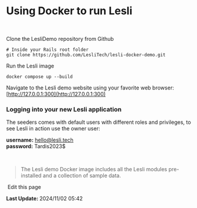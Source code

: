 # Using Docker to run Lesli

<br />

Clone the LesliDemo repository from Github

```shell
# Inside your Rails root folder
git clone https://github.com/LesliTech/lesli-docker-demo.git 
```

Run the Lesli image

```shell
docker compose up --build
```

Navigate to the Lesli demo website using your favorite web browser: [http://127.0.0.1:300](http://127.0.0.1:300)


### Logging into your new Lesli application
The seeders comes with default users with different roles and privileges, to see Lesli in action use the owner user:

__username:__ hello@lesli.tech <br>
__password:__ Tardis2023$

<br />


> The Lesli demo Docker image includes all the Lesli modules pre-installed and a collection of sample data.

<section class="lesli-documentation-footer">
    <p><a><i class="ri-external-link-fill"></i>&nbsp;Edit this page</a><p/>
    <p><b>Last Update: </b>2024/11/02 05:42</p>
</section>
<!-- This code was automatically generated -->
<!-- to update this docs please run rake docs:build -->
